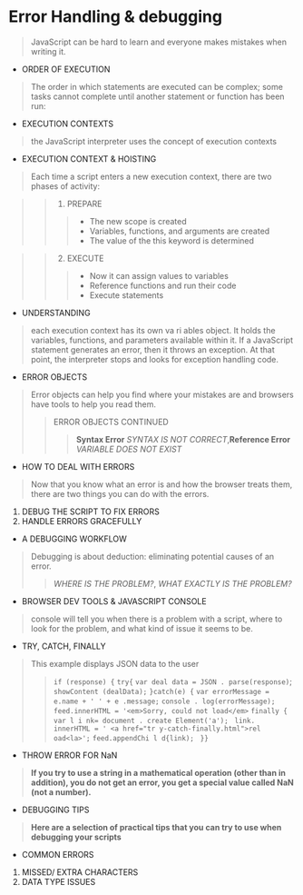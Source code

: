 # Error Handling & debugging 

> JavaScript can be hard to learn and everyone makes mistakes when writing it.

- ORDER OF EXECUTION 
> The order in which statements are executed can be complex; some tasks
cannot complete until another statement or function has been run:

- EXECUTION CONTEXTS 
> the JavaScript interpreter uses the concept of execution contexts

- EXECUTION CONTEXT & HOISTING 
> Each time a script enters a new execution context, there are two phases
of activity: 
 
 >> 1. PREPARE 
 >>> - The new scope is created
 >>> - Variables, functions, and arguments are created
 >>> - The value of the this keyword is determined

 >> 2. EXECUTE
 >>> - Now it can assign values to variables
 >>> -  Reference functions and run their code
 >>> - Execute statements

 - UNDERSTANDING 
 > each execution context has its own va ri ables object. It holds the variables, functions, and parameters available within it. 
 > If a JavaScript statement generates an error, then it throws an exception. At that point, the interpreter stops and looks for exception handling code. 

 - ERROR OBJECTS 
> Error objects can help you find where your mistakes are and browsers have tools to help you read them.
>> ERROR OBJECTS CONTINUED
>>> **Syntax Error** *SYNTAX IS NOT CORRECT*,**Reference Error** *VARIABLE DOES NOT EXIST*

- HOW TO DEAL WITH ERRORS 
> Now that you know what an error is and how the browser treats them, there are two things you can do with the errors. 

1.  DEBUG THE SCRIPT TO FIX ERRORS
2. HANDLE ERRORS GRACEFULLY 

- A DEBUGGING WORKFLOW
> Debugging is about deduction: eliminating potential causes of an error. 
>> *WHERE IS THE PROBLEM?*, *WHAT EXACTLY IS THE PROBLEM?*

- BROWSER DEV TOOLS & JAVASCRIPT CONSOLE 
> console will tell you when there is a problem with a script, where to look for the problem, and what kind of issue it seems to be.

- TRY, CATCH, FINALLY
> This example displays JSON data to the user
>> `if (response) {`
`try{`
`var deal data = JSON . parse(response)`;
`showContent (dealData);`
`}catch(e) {`
`var errorMessage = e.name + ' ' + e .message;`
`console . log(errorMessage);`
`feed.innerHTML = '<em>Sorry, could not load</em>`
`finally {`
`var l i nk= document . create Element('a'); `
`link. innerHTML = ' <a href="tr y-catch-finally.html">rel oad<la>';`
`feed.appendChi l d{link); `
`}}`

- THROW ERROR FOR NaN
> **If you try to use a string in a mathematical operation (other than in addition), you do not get an error, you get a special value called NaN (not a number).**

- DEBUGGING TIPS 
> **Here are a selection of practical tips that you can try to use when debugging your scripts**

- COMMON ERRORS 
1. MISSED/ EXTRA CHARACTERS
2. DATA TYPE ISSUES 
